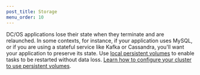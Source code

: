 ```yaml
---
post_title: Storage
menu_order: 10
---
```


DC/OS applications lose their state when they terminate and are relaunched. In some contexts, for instance, if your application uses MySQL, or if you are using a stateful service like Kafka or Cassandra, you'll want your application to preserve its state. Use [local persistent volumes](/docs/1.7/usage/storage/persistent-volume/) to enable tasks to be restarted without data loss. [Learn how to configure your cluster to use persistent volumes](/docs/1.7/administration/storage/mount-disk-resources/).

